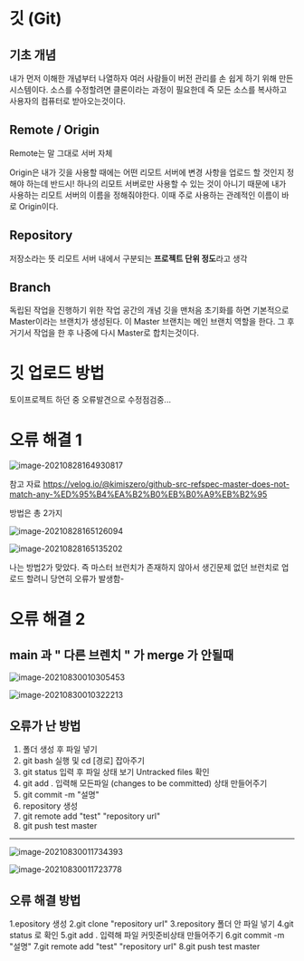 # 깃 (Git)



## 기초 개념

내가 먼저 이해한 개념부터 나열하자 여러 사람들이 버전 관리를 손 쉽게 하기 위해 만든 시스템이다. 
소스를 수정할려면 클론이라는 과정이 필요한데 즉 모든 소스를 복사하고 
사용자의 컴퓨터로 받아오는것이다.



## Remote / Origin

Remote는 말 그대로 서버 자체 

Origin은 내가 깃을 사용할 때에는 어떤 리모트 서버에 변경 사항을 업로드 할 것인지 정해야 하는데 
반드시! 하나의 리모트 서버로만 사용할 수 있는 것이 아니기 때문에 내가 사용하는 리모트 서버의 이름을
정해줘야한다. 이때 주로 사용하는 관례적인 이름이 바로 Origin이다.

## Repository

저장소라는 뜻 리모트 서버 내에서 구분되는 **프로젝트 단위 정도**라고 생각

## Branch

독립된 작업을 진행하기 위한 작업 공간의 개념
깃을 맨처음 초기화를 하면 기본적으로 Master이라는 브랜치가 생성된다.
이 Master 브랜치는 메인 브랜치 역할을 한다.
그 후 거기서 작업을 한 후 나중에 다시 Master로 합치는것이다.

# **깃 업로드 방법**

토이프로젝트 하던 중 오류발견으로 수정점검중...

# 오류 해결 1



![image-20210828164930817](https://user-images.githubusercontent.com/81904356/131211420-05bc7250-2727-42ea-a13d-8b0d497a6a9e.png)

참고 자료
https://velog.io/@kimiszero/github-src-refspec-master-does-not-match-any-%ED%95%B4%EA%B2%B0%EB%B0%A9%EB%B2%95

방법은 총 2가지

![image-20210828165126094](https://user-images.githubusercontent.com/81904356/131211435-63dff700-6ba9-4f97-8fe4-49ee2efc6308.png)


![image-20210828165135202](https://user-images.githubusercontent.com/81904356/131211436-71346d38-5403-41aa-b811-4e8397332fe6.png)

나는 방법2가 맞았다.  즉 마스터 브런치가 존재하지 않아서 생긴문제 
없던 브런치로 업로드 할려니 당연히 오류가 발생함-

# 오류 해결 2

## main 과 " 다른 브렌치 " 가 merge 가 안될때

![image-20210830010305453](https://user-images.githubusercontent.com/81904356/131257622-49e78a75-d058-4959-a1c0-c9f3a4f94cea.png)


![image-20210830010322213](https://user-images.githubusercontent.com/81904356/131257623-b6764c66-a898-46e2-aaa5-407b487369c1.png)

## 오류가 난 방법

1. 폴더 생성 후 파일 넣기
2. git bash 실행 및 cd [경로] 잡아주기
3. git status 입력 후 파일 상태 보기 Untracked files 확인
4. git add . 입력해 모든파일 (changes to be committed) 상태 만들어주기
5. git commit -m "설명"
6. repository 생성
7. git remote add "test" "repository url"
8. git push test master



-----------------------------------------------------------------------------------------------------------------------------

![image-20210830011734393](https://user-images.githubusercontent.com/81904356/131257624-8791ab5e-1b52-4874-b5b2-df38d502674f.png)

![image-20210830011723778](https://user-images.githubusercontent.com/81904356/131257628-30a89caf-3c68-4f88-8062-7dd4c0073124.png)

## 오류 해결 방법

1.epository 생성
2.git clone "repository url"
3.repository 폴더 안 파일 넣기
4.git status 로 확인
5.git add . 입력해 파일 커밋준비상태 만들어주기
6.git commit -m "설명"
7.git remote add "test" "repository url"
8.git push test master
